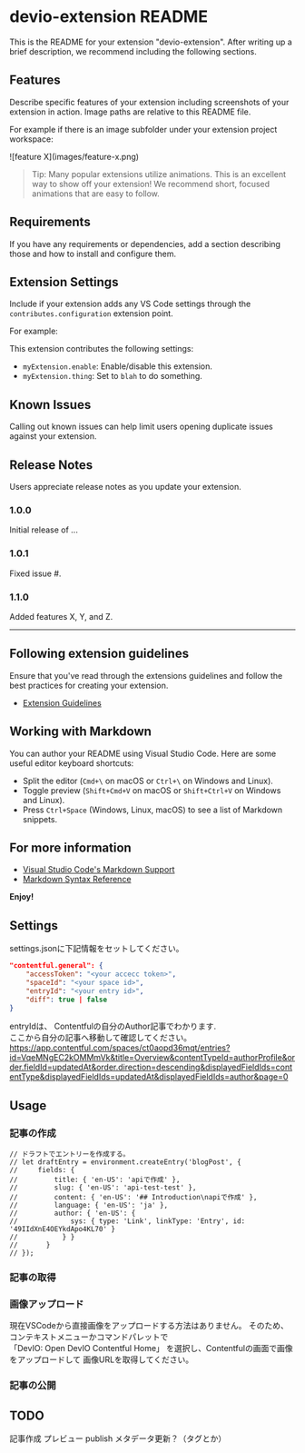 # devio-extension README

This is the README for your extension "devio-extension". After writing up a brief description, we recommend including the following sections.

## Features

Describe specific features of your extension including screenshots of your extension in action. Image paths are relative to this README file.

For example if there is an image subfolder under your extension project workspace:

\!\[feature X\]\(images/feature-x.png\)

> Tip: Many popular extensions utilize animations. This is an excellent way to show off your extension! We recommend short, focused animations that are easy to follow.

## Requirements

If you have any requirements or dependencies, add a section describing those and how to install and configure them.

## Extension Settings

Include if your extension adds any VS Code settings through the `contributes.configuration` extension point.

For example:

This extension contributes the following settings:

* `myExtension.enable`: Enable/disable this extension.
* `myExtension.thing`: Set to `blah` to do something.

## Known Issues

Calling out known issues can help limit users opening duplicate issues against your extension.

## Release Notes

Users appreciate release notes as you update your extension.

### 1.0.0

Initial release of ...

### 1.0.1

Fixed issue #.

### 1.1.0

Added features X, Y, and Z.

---

## Following extension guidelines

Ensure that you've read through the extensions guidelines and follow the best practices for creating your extension.

* [Extension Guidelines](https://code.visualstudio.com/api/references/extension-guidelines)

## Working with Markdown

You can author your README using Visual Studio Code. Here are some useful editor keyboard shortcuts:

* Split the editor (`Cmd+\` on macOS or `Ctrl+\` on Windows and Linux).
* Toggle preview (`Shift+Cmd+V` on macOS or `Shift+Ctrl+V` on Windows and Linux).
* Press `Ctrl+Space` (Windows, Linux, macOS) to see a list of Markdown snippets.

## For more information

* [Visual Studio Code's Markdown Support](http://code.visualstudio.com/docs/languages/markdown)
* [Markdown Syntax Reference](https://help.github.com/articles/markdown-basics/)

**Enjoy!**

## Settings

settings.jsonに下記情報をセットしてください。

```json
"contentful.general": {
    "accessToken": "<your accecc token>",
    "spaceId": "<your space id>",
    "entryId": "<your entry id>",
    "diff": true | false
}
```

entryIdは、
Contentfulの自分のAuthor記事でわかります.  
ここから自分の記事へ移動して確認してください。
https://app.contentful.com/spaces/ct0aopd36mqt/entries?id=VqeMNgEC2kOMMmVk&title=Overview&contentTypeId=authorProfile&order.fieldId=updatedAt&order.direction=descending&displayedFieldIds=contentType&displayedFieldIds=updatedAt&displayedFieldIds=author&page=0

## Usage

### 記事の作成
    // ドラフトでエントリーを作成する。
    // let draftEntry = environment.createEntry('blogPost', {
    //     fields: {
    //         title: { 'en-US': 'apiで作成' },
    //         slug: { 'en-US': 'api-test-test' },
    //         content: { 'en-US': '## Introduction\napiで作成' },
    //         language: { 'en-US': 'ja' },
    //         author: { 'en-US': {
    //             sys: { type: 'Link', linkType: 'Entry', id: '49IIdXnE4OEYkdApo4KL70' }
    //           } }
    //       }
    // });


### 記事の取得

### 画像アップロード

現在VSCodeから直接画像をアップロードする方法はありません。
そのため、コンテキストメニューかコマンドパレットで  
「DevIO: Open DevIO Contentful Home」
を選択し、Contentfulの画面で画像をアップロードして
画像URLを取得してください。  

### 記事の公開


## TODO

記事作成
プレビュー
publish
メタデータ更新？（タグとか）
